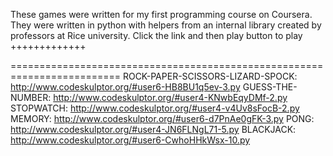 These games were written for my first programming course on Coursera. They were written in python with helpers from an internal library created by professors at Rice university. Click the link and then play button to play
                                                                                +++++++++++++

=========================================================================
ROCK-PAPER-SCISSORS-LIZARD-SPOCK: http://www.codeskulptor.org/#user6-HB8BU1q5ev-3.py
GUESS-THE-NUMBER: http://www.codeskulptor.org/#user4-KNwbEqyDMf-2.py
STOPWATCH: http://www.codeskulptor.org/#user4-v4Uv8sFocB-2.py
MEMORY: http://www.codeskulptor.org/#user6-d7PnAe0gFK-3.py
PONG:  http://www.codeskulptor.org/#user4-JN6FLNgL71-5.py
BLACKJACK: http://www.codeskulptor.org/#user6-CwhoHHkWsx-10.py
